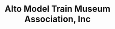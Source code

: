 ---
layout: repo
title: "Alto Model Train Museum Association, Inc"
id: 13488
permalink: repos/13488/
---